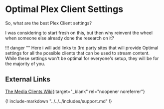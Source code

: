 # Optimal Plex Client Settings

So, what are the best Plex Client settings?

I was considering to start fresh on this, but then why reinvent the wheel when someone else already done the research on it?

!!! danger ""
    Here i will add links to 3rd party sites that will provide Optimal settings for all the possible clients that can be used to stream content. While these settings won't be optimal for everyone's setup, they will be for the majority of you.

## External Links

[The Media Clients Wiki](https://mediaclients.wiki/Plex){:target="_blank" rel="noopener noreferrer"}

{! include-markdown "../../../includes/support.md" !}
<!-- --8<-- "includes/support.md" -->
